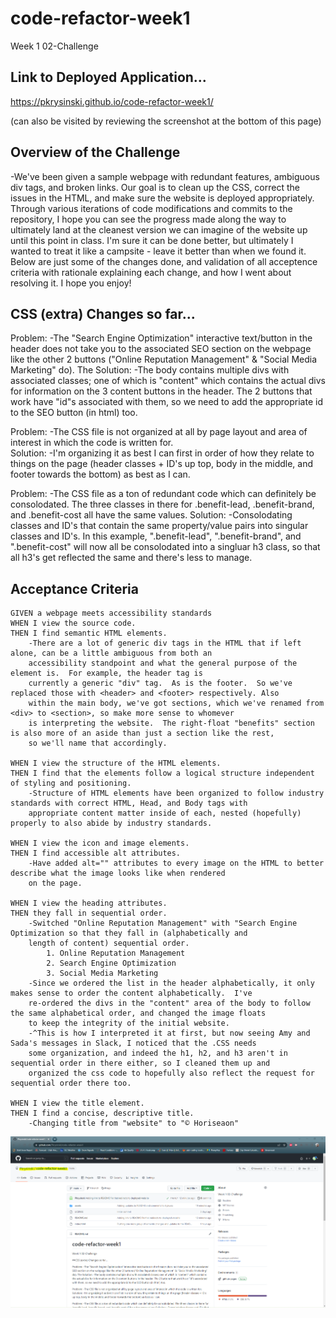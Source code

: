 # code-refactor-week1
Week 1 02-Challenge

## Link to Deployed Application...
https://pkrysinski.github.io/code-refactor-week1/

(can also be visited by reviewing the screenshot at the bottom of this page)

## Overview of the Challenge
-We've been given a sample webpage with redundant features, ambiguous div tags, and broken links.  Our goal is to
clean up the CSS, correct the issues in the HTML, and make sure the website is deployed appropriately.  Through
various iterations of code modifications and commits to the repository, I hope you can see the progress made along
the way to ultimately land at the cleanest version we can imagine of the website up until this point in class.  I'm
sure it can be done better, but ultimately I wanted to treat it like a campsite - leave it better than when we found
it.  Below are just some of the changes done, and validation of all acceptence criteria with rationale explaining
each change, and how I went about resolving it.  I hope you enjoy!

## CSS (extra) Changes so far...

Problem:
-The "Search Engine Optimization" interactive text/button in the header does not take you to the associated SEO 
section on the webpage like the other 2 buttons ("Online Reputation Management" & "Social Media Marketing" do).
The Solution:
-The body contains multiple divs with associated classes; one of which is "content" which contains the actual 
divs for information on the 3 content buttons in the header.  The 2 buttons that work have "id"s associated with them, 
so we need to add the appropriate id to the SEO button (in html) too.


Problem:
-The CSS file is not organized at all by page layout and area of interest in which the code is written for.  
Solution:
-I'm organizing it as best I can first in order of how they relate to things on the page (header classes + ID's 
up top, body in the middle, and footer towards the bottom) as best as I can.


Problem:
-The CSS file as a ton of redundant code which can definitely be consolodated.  The three classes in there for 
.benefit-lead, .benefit-brand, and .benefit-cost all have the same values.
Solution:
-Consolodating classes and ID's that contain the same property/value pairs into singular classes and ID's.  In this 
example, ".benefit-lead", ".benefit-brand", and ".benefit-cost" will now all be consolodated into a singluar h3 class, 
so that all h3's get reflected the same and there's less to manage.

## Acceptance Criteria

```
GIVEN a webpage meets accessibility standards
WHEN I view the source code.
THEN I find semantic HTML elements.
    -There are a lot of generic div tags in the HTML that if left alone, can be a little ambiguous from both an 
    accessibility standpoint and what the general purpose of the element is.  For example, the header tag is 
    currently a generic "div" tag.  As is the footer.  So we've replaced those with <header> and <footer> respectively. Also 
    within the main body, we've got sections, which we've renamed from <div> to <section>, so make more sense to whomever 
    is interpreting the website.  The right-float "benefits" section is also more of an aside than just a section like the rest, 
    so we'll name that accordingly.

WHEN I view the structure of the HTML elements.
THEN I find that the elements follow a logical structure independent of styling and positioning.
    -Structure of HTML elements have been organized to follow industry standards with correct HTML, Head, and Body tags with
    appropriate content matter inside of each, nested (hopefully) properly to also abide by industry standards.

WHEN I view the icon and image elements.
THEN I find accessible alt attributes.
    -Have added alt="" attributes to every image on the HTML to better describe what the image looks like when rendered 
    on the page.

WHEN I view the heading attributes.
THEN they fall in sequential order.
    -Switched "Online Reputation Management" with "Search Engine Optimization so that they fall in (alphabetically and 
    length of content) sequential order.
        1. Online Reputation Management
        2. Search Engine Optimization
        3. Social Media Marketing
    -Since we ordered the list in the header alphabetically, it only makes sense to order the content alphabetically.  I've 
    re-ordered the divs in the "content" area of the body to follow the same alphabetical order, and changed the image floats 
    to keep the integrity of the initial website.
    -^This is how I interpreted it at first, but now seeing Amy and Sada's messages in Slack, I noticed that the .CSS needs 
    some organization, and indeed the h1, h2, and h3 aren't in sequential order in there either, so I cleaned them up and 
    organized the css code to hopefully also reflect the request for sequential order there too.

WHEN I view the title element.
THEN I find a concise, descriptive title.
    -Changing title from "website" to "© Horiseaon"

```

<div align="left">
    <img src="./assets/images/GitHub-project-screenshot.png" width="800px"</img> 
</div>
